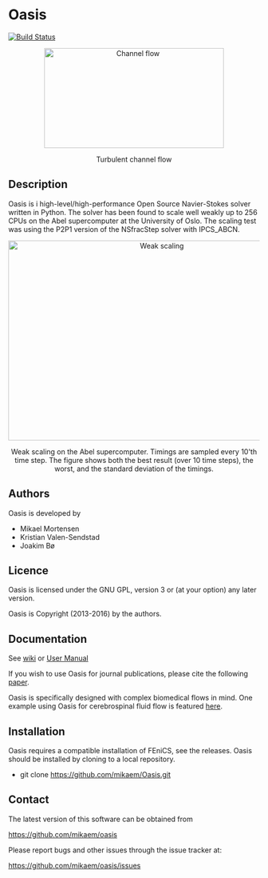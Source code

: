 Oasis
=====
[![Build Status](https://travis-ci.org/mikaem/Oasis.svg?branch=master)](https://travis-ci.org/mikaem/Oasis)

<p align="center">
    <img src="https://www.dropbox.com/s/7icm78pggot8brk/channel3D.gif?dl=1" width="360" height="200" alt="Channel flow"/>
</p>
<p align="center">
    Turbulent channel flow
</p>

Description
-----------

Oasis is i high-level/high-performance Open Source Navier-Stokes solver written in Python. The solver has been found to scale well weakly up to 256 CPUs on the Abel supercomputer at the University of Oslo. The scaling test was using the P2P1 version of the NSfracStep solver with IPCS_ABCN.
<p align="center">
    <img src="https://www.dropbox.com/s/qoyxrqhrqo6nda8/oasis_weak_scaling_loglog_1M.png?dl=1" width="600" height="400" alt="Weak scaling"/>
</p>
<p align="center">
    Weak scaling on the Abel supercomputer. Timings are sampled every 10'th time step. The figure shows both the best result (over 10 time steps), the worst, and the standard deviation of the timings.
</p>


Authors
-------

Oasis is developed by

  * Mikael Mortensen
  * Kristian Valen-Sendstad
  * Joakim Bø

Licence
-------

Oasis is licensed under the GNU GPL, version 3 or (at your option) any
later version.

Oasis is Copyright (2013-2016) by the authors.

Documentation
-------------

See [wiki](https://github.com/mikaem/oasis/wiki) or [User Manual](https://github.com/mikaem/Oasis/tree/master/doc/usermanual.pdf)

If you wish to use Oasis for journal publications, please cite the following [paper](http://www.sciencedirect.com/science/article/pii/S0010465514003786).

Oasis is specifically designed with complex biomedical flows in mind. One example using Oasis for cerebrospinal fluid flow is featured [here](https://fenicsproject.org/featured/2015/csf-lpt.html).

Installation
------------

Oasis requires a compatible installation of FEniCS, see the releases. 
Oasis should be installed by cloning to a local repository. 

  * git clone https://github.com/mikaem/Oasis.git


Contact
-------

The latest version of this software can be obtained from

  https://github.com/mikaem/oasis

Please report bugs and other issues through the issue tracker at:

  https://github.com/mikaem/oasis/issues

